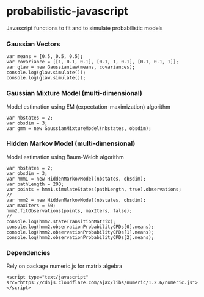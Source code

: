 # probabilistic-javascript

Javascript functions to fit and to simulate probabilistic models


### Gaussian Vectors

    var means = [0.5, 0.5, 0.5];
    var covariance = [[1, 0.1, 0.1], [0.1, 1, 0.1], [0.1, 0.1, 1]];
    var glaw = new GaussianLaw(means, covariances);
    console.log(glaw.simulate());
    console.log(glaw.simulate());

### Gaussian Mixture Model (multi-dimensional)
Model estimation using EM (expectation-maximization) algorithm

    var nbstates = 2;
    var obsdim = 3;
    var gmm = new GaussianMixtureModel(nbstates, obsdim);

### Hidden Markov Model (multi-dimensional)
Model estimation using Baum-Welch algorithm

    var nbstates = 2;
    var obsdim = 3;
    var hmm1 = new HiddenMarkovModel(nbstates, obsdim);
    var pathLength = 200;
    var points = hmm1.simulateStates(pathLength, true).observations;
    //
    var hmm2 = new HiddenMarkovModel(nbstates, obsdim);
    var maxIters = 50;
    hmm2.fitObservations(points, maxIters, false);
    //
    console.log(hmm2.stateTransitionMatrix);
    console.log(hmm2.observationProbabilityCPDs[0].means);
    console.log(hmm2.observationProbabilityCPDs[1].means);
    console.log(hmm2.observationProbabilityCPDs[2].means);


### Dependencies
Rely on package numeric.js for matrix algebra

    <script type="text/javascript" src="https://cdnjs.cloudflare.com/ajax/libs/numeric/1.2.6/numeric.js"></script>

